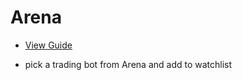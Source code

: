# Arena

 
- [View Guide](https://ca-marketing-2023.notion.site/Help-Center-cadee5ff1203414e9f2d632c3eebea3f?pvs=4)

- pick a trading bot from Arena and add to watchlist